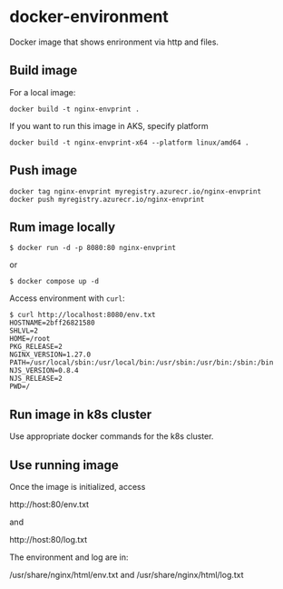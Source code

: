 # docker-environment
Docker image that shows enrironment via http and files.

## Build image

For a local image:

```shell
docker build -t nginx-envprint .
```

If you want to run this image in AKS, specify platform

```shell
docker build -t nginx-envprint-x64 --platform linux/amd64 .
```

## Push image

```
docker tag nginx-envprint myregistry.azurecr.io/nginx-envprint
docker push myregistry.azurecr.io/nginx-envprint
```

## Rum image locally

```shell
$ docker run -d -p 8080:80 nginx-envprint
```

or

```shell
$ docker compose up -d
```

Access environment with `curl`:

```
$ curl http://localhost:8080/env.txt
HOSTNAME=2bff26821580
SHLVL=2
HOME=/root
PKG_RELEASE=2
NGINX_VERSION=1.27.0
PATH=/usr/local/sbin:/usr/local/bin:/usr/sbin:/usr/bin:/sbin:/bin
NJS_VERSION=0.8.4
NJS_RELEASE=2
PWD=/
```

## Run image in k8s cluster

Use appropriate docker commands for the k8s cluster.

## Use running image

Once the image is initialized, access

http://host:80/env.txt

and 

http://host:80/log.txt

The environment and log are in:

/usr/share/nginx/html/env.txt
and
/usr/share/nginx/html/log.txt
